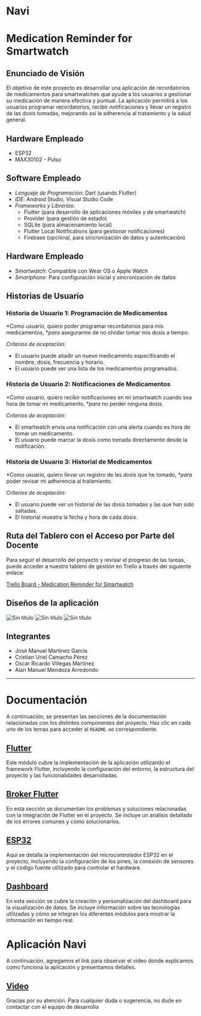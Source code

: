 # Navi
# Medication Reminder for Smartwatch

## Enunciado de Visión
El objetivo de este proyecto es desarrollar una aplicación de recordatorios de medicamentos para smartwatches que ayude a los usuarios a gestionar su medicación de manera efectiva y puntual. La aplicación permitirá a los usuarios programar recordatorios, recibir notificaciones y llevar un registro de las dosis tomadas, mejorando así la adherencia al tratamiento y la salud general.

## Hardware Empleado
- ESP32
- MAX30102 - Pulso

## Software Empleado
- *Lenguaje de Programación*: Dart (usando Flutter)
- *IDE*: Android Studio, Visual Studio Code
- *Frameworks y Librerías*:
  - Flutter (para desarrollo de aplicaciones móviles y de smartwatch)
  - Provider (para gestión de estado)
  - SQLite (para almacenamiento local)
  - Flutter Local Notifications (para gestionar notificaciones)
  - Firebase (opcional, para sincronización de datos y autenticación)

## Hardware Empleado
- *Smartwatch*: Compatible con Wear OS o Apple Watch
- *Smartphone*: Para configuración inicial y sincronización de datos

## Historias de Usuario

### Historia de Usuario 1: Programación de Medicamentos
*Como usuario, quiero poder programar recordatorios para mis medicamentos, **para* asegurarme de no olvidar tomar mis dosis a tiempo.

*Criterios de aceptación*:
- El usuario puede añadir un nuevo medicamento especificando el nombre, dosis, frecuencia y horario.
- El usuario puede ver una lista de los medicamentos programados.

### Historia de Usuario 2: Notificaciones de Medicamentos
*Como usuario, quiero recibir notificaciones en mi smartwatch cuando sea hora de tomar mi medicamento, **para* no perder ninguna dosis.

*Criterios de aceptación*:
- El smartwatch envía una notificación con una alerta cuando es hora de tomar un medicamento.
- El usuario puede marcar la dosis como tomada directamente desde la notificación.

### Historia de Usuario 3: Historial de Medicamentos
*Como usuario, quiero llevar un registro de las dosis que he tomado, **para* poder revisar mi adherencia al tratamiento.

*Criterios de aceptación*:
- El usuario puede ver un historial de las dosis tomadas y las que han sido saltadas.
- El historial muestra la fecha y hora de cada dosis.

## Ruta del Tablero con el Acceso por Parte del Docente
Para seguir el desarrollo del proyecto y revisar el progreso de las tareas, puede acceder a nuestro tablero de gestión en Trello a través del siguiente enlace:

[Trello Board - Medication Reminder for Smartwatch](https://trello.com/invite/b/GvGM95fy/ATTI72d3b2f522cfb91c8284b2b3933c2f97AC43CC52/navi)

## Diseños de la aplicación
![Sin título](https://github.com/josemanuelmtz/Navi/assets/105257367/416e85e1-6ac4-4cad-91ef-a7d8a0a8d26e)
![Sin título](https://github.com/josemanuelmtz/Navi/assets/105257367/912fb12e-2a21-4720-be58-702a16fc0a6c)
![Sin título](https://github.com/josemanuelmtz/Navi/assets/105257367/95fb9580-9b05-4c46-819a-7a2c07e8a834)

## Integrantes
- José Manuel Martínez García
- Cristian Uriel Camacho Pérez
- Oscar Ricardo Villegas Martínez
- Alan Manuel Mendoza Arredondo
---

# Documentación

A continuación, se presentan las secciones de la documentación relacionadas con los distintos componentes del proyecto. Haz clic en cada uno de los temas para acceder al `README.md` correspondiente.

## [Flutter](https://github.com/josemanuelmtz/Navi/blob/main/navi/doc-appFlutter/Documentacion-Flutter.md)

Este módulo cubre la implementación de la aplicación utilizando el framework Flutter, incluyendo la configuración del entorno, la estructura del proyecto y las funcionalidades desarrolladas.

## [Broker Flutter](https://github.com/josemanuelmtz/Navi/blob/main/navi/doc-brokerFlutter/Documentacion-Broker.md)

En esta sección se documentan los problemas y soluciones relacionadas con la integración de Flutter en el proyecto. Se incluye un análisis detallado de los errores comunes y cómo solucionarlos.

## [ESP32](https://github.com/josemanuelmtz/Navi/blob/main/navi/doc-esp32/Documentacion-ESP32.md)

Aquí se detalla la implementación del microcontrolador ESP32 en el proyecto, incluyendo la configuración de los pines, la conexión de sensores y el código fuente utilizado para controlar el hardware.

## [Dashboard](https://github.com/josemanuelmtz/Navi/blob/main/navi/doc-dashboard/Documentacion-Dashboard.md)

En esta sección se cubre la creación y personalización del dashboard para la visualización de datos. Se incluye información sobre las tecnologías utilizadas y cómo se integran los diferentes módulos para mostrar la información en tiempo real.

# Aplicación Navi 

A continuación, agregamos el link para observar el video donde explicamos como funciona la aplicación y presentamos detalles.

## [Video](https://youtu.be/kEZiGtR2kCQ?si=PU9Wn-YxKiIhxpJg)


Gracias por su atención. Para cualquier duda o sugerencia, no dude en contactar con el equipo de desarrollo
